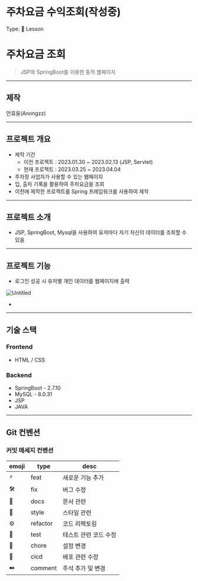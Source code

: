 # 주차요금 수익조회(작성중)

Type: 📒 Lesson

# 주차요금 조회

> JSP와 SpringBoot를 이용한 동적 웹페이지
> 

---

## 제작

안효웅(Anongzz)

---

## 프로젝트 개요

- 제작 기간
    - 이전 프로젝트 : 2023.01.30 ~ 2023.02.13 (JSP, Servlet)
    - 현재 프로젝트 : 2023.03.25 ~ 2023.04.04
- 주차장 사업자가 사용할 수 있는 웹페이지
- 입, 출차 기록을 활용하여 주차요금을 조회
- 이전에 제작한 프로젝트를 Spring 프레임워크를 사용하여 제작

---

## 프로젝트 소개

- JSP, SpringBoot, Mysql을 사용하여 유저마다 자기 자신의 데이터를 조회할 수 있음

---

## 프로젝트 기능

- 로그인 성공 시 유저별 개인 데이터를 웹페이지에 출력

![Untitled](https://s3.us-west-2.amazonaws.com/secure.notion-static.com/d0719a95-6852-45cf-ae93-3a8ad1673235/Untitled.png?X-Amz-Algorithm=AWS4-HMAC-SHA256&X-Amz-Content-Sha256=UNSIGNED-PAYLOAD&X-Amz-Credential=AKIAT73L2G45EIPT3X45%2F20230328%2Fus-west-2%2Fs3%2Faws4_request&X-Amz-Date=20230328T045702Z&X-Amz-Expires=86400&X-Amz-Signature=5cccaf5b45f1261f2ce0cb0c95a6305a2cf79ed09e085a4721d56768c70ff51c&X-Amz-SignedHeaders=host&response-content-disposition=filename%3D%22Untitled.png%22&x-id=GetObject)

- 

---

## 기술 스택

### Frontend

- HTML / CSS

### Backend

- SpringBoot - 2.7.10
- MySQL - 8.0.31
- JSP
- JAVA

---

## Git 컨벤션

### 커밋 메세지 컨벤션

| emoji | type | desc |
| --- | --- | --- |
| ⚡ | feat | 새로운 기능 추가 |
| 🛠️ | fix | 버그 수정 |
| 📝 | docs | 문서 관련 |
| 🎨 | style | 스타일 관련 |
| ⚙️ | refactor | 코드 리팩토링 |
| 🚗 | test | 테스트 관련 코드 수정 |
| 🌵 | chore | 설정 변경 |
| 🐋 | cicd | 배포 관련 수정 |
| ✒️ | comment | 주석 추가 및 변경 |
